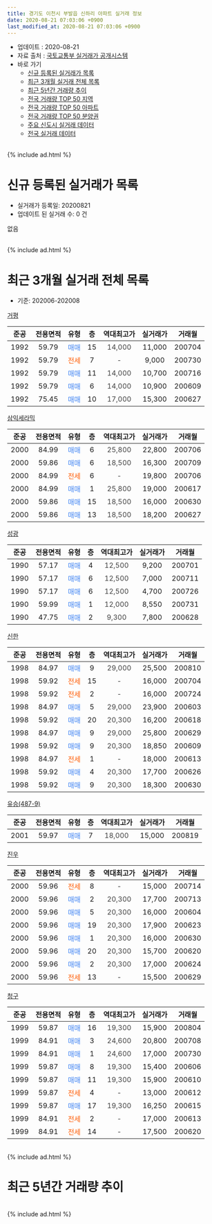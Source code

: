 ```yaml
---
title: 경기도 이천시 부발읍 신하리 아파트 실거래 정보
date: 2020-08-21 07:03:06 +0900
last_modified_at: 2020-08-21 07:03:06 +0900
---
```


* 업데이트 : 2020-08-21
* 자료 출처 : [국토교통부 실거래가 공개시스템](http://rt.molit.go.kr)
* 바로 가기
    * [신규 등록된 실거래가 목록](#신규-등록된-실거래가-목록)
    * [최근 3개월 실거래 전체 목록](#최근-3개월-실거래-전체-목록)
    * [최근 5년간 거래량 추이](#최근-5년간-거래량-추이)
    * [전국 거래량 TOP 50 지역](https://inasie.github.io/apt-trade-info/최근-3개월-전국에서-가장-거래가-많이-발생한-지역)
    * [전국 거래량 TOP 50 아파트](https://inasie.github.io/apt-trade-info/최근-3개월-전국에서-가장-거래가-많이-발생한-아파트)
    * [전국 거래량 TOP 50 분양권](https://inasie.github.io/apt-trade-info/최근-3개월-전국에서-가장-거래가-많이-발생한-분양권)
    * [주요 신도시 실거래 데이터](https://inasie.github.io/apt-trade-info/주요-신도시)
    * [전국 실거래 데이터](https://inasie.github.io/apt-trade-info/전국)
<br>
{% include ad.html %}
<br>

# 신규 등록된 실거래가 목록
* 실거래가 등록일: 20200821
* 업데이트 된 실거래 수: 0 건

없음

<br>
{% include ad.html %}
<br>

# 최근 3개월 실거래 전체 목록
* 기준: 202006-202008


[거평](https://search.naver.com/search.naver?query=%EA%B2%BD%EA%B8%B0%EB%8F%84+%EC%9D%B4%EC%B2%9C%EC%8B%9C+%EB%B6%80%EB%B0%9C%EC%9D%8D+%EC%8B%A0%ED%95%98%EB%A6%AC+%EA%B1%B0%ED%8F%89)

|준공|전용면적|유형|층|역대최고가|실거래가|거래월|
|:---:|:---:|:---:|:---:|:---:|:---:|:---:|
|1992|59.79|<span style="color:#4285f3">매매</span>|15|<span style="color:#444444">14,000</span>|11,000|200704|
|1992|59.79|<span style="color:#ff5a00">전세</span>|7|<span style="color:#444444">-</span>|9,000|200730|
|1992|59.79|<span style="color:#4285f3">매매</span>|11|<span style="color:#444444">14,000</span>|10,700|200716|
|1992|59.79|<span style="color:#4285f3">매매</span>|6|<span style="color:#444444">14,000</span>|10,900|200609|
|1992|75.45|<span style="color:#4285f3">매매</span>|10|<span style="color:#444444">17,000</span>|15,300|200627|

[삼익세라믹](https://search.naver.com/search.naver?query=%EA%B2%BD%EA%B8%B0%EB%8F%84+%EC%9D%B4%EC%B2%9C%EC%8B%9C+%EB%B6%80%EB%B0%9C%EC%9D%8D+%EC%8B%A0%ED%95%98%EB%A6%AC+%EC%82%BC%EC%9D%B5%EC%84%B8%EB%9D%BC%EB%AF%B9)

|준공|전용면적|유형|층|역대최고가|실거래가|거래월|
|:---:|:---:|:---:|:---:|:---:|:---:|:---:|
|2000|84.99|<span style="color:#4285f3">매매</span>|6|<span style="color:#444444">25,800</span>|22,800|200706|
|2000|59.86|<span style="color:#4285f3">매매</span>|6|<span style="color:#444444">18,500</span>|16,300|200709|
|2000|84.99|<span style="color:#ff5a00">전세</span>|6|<span style="color:#444444">-</span>|19,800|200706|
|2000|84.99|<span style="color:#4285f3">매매</span>|1|<span style="color:#444444">25,800</span>|19,000|200617|
|2000|59.86|<span style="color:#4285f3">매매</span>|15|<span style="color:#444444">18,500</span>|16,000|200630|
|2000|59.86|<span style="color:#4285f3">매매</span>|13|<span style="color:#444444">18,500</span>|18,200|200627|

[성광](https://search.naver.com/search.naver?query=%EA%B2%BD%EA%B8%B0%EB%8F%84+%EC%9D%B4%EC%B2%9C%EC%8B%9C+%EB%B6%80%EB%B0%9C%EC%9D%8D+%EC%8B%A0%ED%95%98%EB%A6%AC+%EC%84%B1%EA%B4%91)

|준공|전용면적|유형|층|역대최고가|실거래가|거래월|
|:---:|:---:|:---:|:---:|:---:|:---:|:---:|
|1990|57.17|<span style="color:#4285f3">매매</span>|4|<span style="color:#444444">12,500</span>|9,200|200701|
|1990|57.17|<span style="color:#4285f3">매매</span>|6|<span style="color:#444444">12,500</span>|7,000|200711|
|1990|57.17|<span style="color:#4285f3">매매</span>|6|<span style="color:#444444">12,500</span>|4,700|200726|
|1990|59.99|<span style="color:#4285f3">매매</span>|1|<span style="color:#444444">12,000</span>|8,550|200731|
|1990|47.75|<span style="color:#4285f3">매매</span>|2|<span style="color:#444444">9,300</span>|7,800|200628|

[신한](https://search.naver.com/search.naver?query=%EA%B2%BD%EA%B8%B0%EB%8F%84+%EC%9D%B4%EC%B2%9C%EC%8B%9C+%EB%B6%80%EB%B0%9C%EC%9D%8D+%EC%8B%A0%ED%95%98%EB%A6%AC+%EC%8B%A0%ED%95%9C)

|준공|전용면적|유형|층|역대최고가|실거래가|거래월|
|:---:|:---:|:---:|:---:|:---:|:---:|:---:|
|1998|84.97|<span style="color:#4285f3">매매</span>|9|<span style="color:#444444">29,000</span>|25,500|200810|
|1998|59.92|<span style="color:#ff5a00">전세</span>|15|<span style="color:#444444">-</span>|16,000|200704|
|1998|59.92|<span style="color:#ff5a00">전세</span>|2|<span style="color:#444444">-</span>|16,000|200724|
|1998|84.97|<span style="color:#4285f3">매매</span>|5|<span style="color:#444444">29,000</span>|23,900|200603|
|1998|59.92|<span style="color:#4285f3">매매</span>|20|<span style="color:#444444">20,300</span>|16,200|200618|
|1998|84.97|<span style="color:#4285f3">매매</span>|9|<span style="color:#444444">29,000</span>|25,800|200629|
|1998|59.92|<span style="color:#4285f3">매매</span>|9|<span style="color:#444444">20,300</span>|18,850|200609|
|1998|84.97|<span style="color:#ff5a00">전세</span>|1|<span style="color:#444444">-</span>|18,000|200613|
|1998|59.92|<span style="color:#4285f3">매매</span>|4|<span style="color:#444444">20,300</span>|17,700|200626|
|1998|59.92|<span style="color:#4285f3">매매</span>|9|<span style="color:#444444">20,300</span>|18,300|200630|

[유승(487-9)](https://search.naver.com/search.naver?query=%EA%B2%BD%EA%B8%B0%EB%8F%84+%EC%9D%B4%EC%B2%9C%EC%8B%9C+%EB%B6%80%EB%B0%9C%EC%9D%8D+%EC%8B%A0%ED%95%98%EB%A6%AC+%EC%9C%A0%EC%8A%B9%28487-9%29)

|준공|전용면적|유형|층|역대최고가|실거래가|거래월|
|:---:|:---:|:---:|:---:|:---:|:---:|:---:|
|2001|59.97|<span style="color:#4285f3">매매</span>|7|<span style="color:#444444">18,000</span>|15,000|200819|

[진우](https://search.naver.com/search.naver?query=%EA%B2%BD%EA%B8%B0%EB%8F%84+%EC%9D%B4%EC%B2%9C%EC%8B%9C+%EB%B6%80%EB%B0%9C%EC%9D%8D+%EC%8B%A0%ED%95%98%EB%A6%AC+%EC%A7%84%EC%9A%B0)

|준공|전용면적|유형|층|역대최고가|실거래가|거래월|
|:---:|:---:|:---:|:---:|:---:|:---:|:---:|
|2000|59.96|<span style="color:#ff5a00">전세</span>|8|<span style="color:#444444">-</span>|15,000|200714|
|2000|59.96|<span style="color:#4285f3">매매</span>|2|<span style="color:#444444">20,300</span>|17,700|200713|
|2000|59.96|<span style="color:#4285f3">매매</span>|5|<span style="color:#444444">20,300</span>|16,000|200604|
|2000|59.96|<span style="color:#4285f3">매매</span>|19|<span style="color:#444444">20,300</span>|17,900|200623|
|2000|59.96|<span style="color:#4285f3">매매</span>|1|<span style="color:#444444">20,300</span>|16,000|200630|
|2000|59.96|<span style="color:#4285f3">매매</span>|20|<span style="color:#444444">20,300</span>|15,700|200620|
|2000|59.96|<span style="color:#4285f3">매매</span>|2|<span style="color:#444444">20,300</span>|17,000|200624|
|2000|59.96|<span style="color:#ff5a00">전세</span>|13|<span style="color:#444444">-</span>|15,500|200629|

[청구](https://search.naver.com/search.naver?query=%EA%B2%BD%EA%B8%B0%EB%8F%84+%EC%9D%B4%EC%B2%9C%EC%8B%9C+%EB%B6%80%EB%B0%9C%EC%9D%8D+%EC%8B%A0%ED%95%98%EB%A6%AC+%EC%B2%AD%EA%B5%AC)

|준공|전용면적|유형|층|역대최고가|실거래가|거래월|
|:---:|:---:|:---:|:---:|:---:|:---:|:---:|
|1999|59.87|<span style="color:#4285f3">매매</span>|16|<span style="color:#444444">19,300</span>|15,900|200804|
|1999|84.91|<span style="color:#4285f3">매매</span>|3|<span style="color:#444444">24,600</span>|20,800|200708|
|1999|84.91|<span style="color:#4285f3">매매</span>|1|<span style="color:#444444">24,600</span>|17,000|200730|
|1999|59.87|<span style="color:#4285f3">매매</span>|8|<span style="color:#444444">19,300</span>|15,400|200606|
|1999|59.87|<span style="color:#4285f3">매매</span>|11|<span style="color:#444444">19,300</span>|15,900|200610|
|1999|59.87|<span style="color:#ff5a00">전세</span>|4|<span style="color:#444444">-</span>|13,000|200612|
|1999|59.87|<span style="color:#4285f3">매매</span>|17|<span style="color:#444444">19,300</span>|16,250|200615|
|1999|84.91|<span style="color:#ff5a00">전세</span>|2|<span style="color:#444444">-</span>|17,000|200613|
|1999|84.91|<span style="color:#ff5a00">전세</span>|14|<span style="color:#444444">-</span>|17,500|200620|


<br>
{% include ad.html %}
<br>

# 최근 5년간 거래량 추이


<div style="width:100%;">
    <canvas id="deal_progress" height="200"></canvas>
</div>

<script>
new Chart(document.getElementById("deal_progress"), {
    type: 'line',
    data: {
        labels: ['201508','201509','201510','201511','201512','201601','201602','201603','201604','201605','201606','201607','201608','201609','201610','201611','201612','201701','201702','201703','201704','201705','201706','201707','201708','201709','201710','201711','201712','201801','201802','201803','201804','201805','201806','201807','201808','201809','201810','201811','201812','201901','201902','201903','201904','201905','201906','201907','201908','201909','201910','201911','201912','202001','202002','202003','202004','202005','202006','202007','202008'],
        datasets: [{
            label: '매매',
            pointRadius: 1,
            data: [15, 18, 11, 9, 11, 10, 5, 14, 7, 9, 13, 13, 8, 7, 17, 10, 10, 5, 6, 9, 10, 13, 22, 23, 5, 11, 9, 7, 5, 13, 5, 13, 14, 9, 10, 5, 4, 11, 3, 7, 9, 7, 9, 12, 5, 12, 12, 4, 12, 6, 13, 12, 17, 8, 11, 10, 14, 8, 20, 11, 3],
            borderColor: "rgba(255, 201, 14, 1)",
            backgroundColor: "rgba(255, 201, 14, 0.5)",
            fill: false,
            lineTension: 0
        },{
            label: '전월세',
            pointRadius: 1,
            data: [13, 8, 7, 8, 9, 14, 9, 14, 8, 10, 5, 9, 11, 8, 15, 11, 10, 15, 14, 12, 7, 8, 9, 8, 8, 4, 10, 7, 5, 9, 8, 17, 7, 7, 5, 7, 7, 5, 5, 6, 9, 10, 6, 3, 6, 8, 7, 5, 9, 12, 5, 6, 6, 7, 10, 3, 5, 8, 5, 5, 0],
            borderColor: "rgba(0, 141, 185, 1)",
            backgroundColor: "rgba(0, 141, 185, 0.5)",
            fill: false,
            lineTension: 0
        }
        ]
    },
    options: {
        responsive: true,
        title: {
            display: false
        },
        tooltips: {
            mode: 'index',
            intersect: false
        },
        hover: {
            mode: 'nearest',
            intersect: true
        },
        scales: {
            xAxes: [{
                display: true,
                scaleLabel: {
                    display: true,
                    labelString: '년/월'
                }
            }],
            yAxes: [{
                display: true,
                ticks: {
                    suggestedMin: 0,
                },
                scaleLabel: {
                    display: true,
                    labelString: '실거래 수'
                }
            }]
        }
    }
});

</script>


<br>
{% include ad.html %}
<br>

